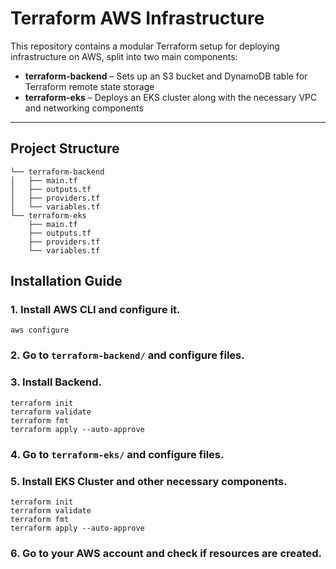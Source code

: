 # Terraform AWS Infrastructure

This repository contains a modular Terraform setup for deploying infrastructure on AWS, split into two main components:

- **terraform-backend** – Sets up an S3 bucket and DynamoDB table for Terraform remote state storage
- **terraform-eks** – Deploys an EKS cluster along with the necessary VPC and networking components

---

## Project Structure

```
└── terraform-backend
│   ├── main.tf
│   ├── outputs.tf
│   ├── providers.tf
│   └── variables.tf
└── terraform-eks
    ├── main.tf
    ├── outputs.tf
    ├── providers.tf
    └── variables.tf
```

## Installation Guide

### 1. Install AWS CLI and configure it.

```
aws configure
```

### 2. Go to ```terraform-backend/``` and configure files.

### 3. Install Backend.

```
terraform init
terraform validate
terraform fmt
terraform apply --auto-approve
```

### 4. Go to ```terraform-eks/``` and configure files.

### 5. Install EKS Cluster and other necessary components.

```
terraform init
terraform validate
terraform fmt
terraform apply --auto-approve
```

### 6. Go to your AWS account and check if resources are created.
